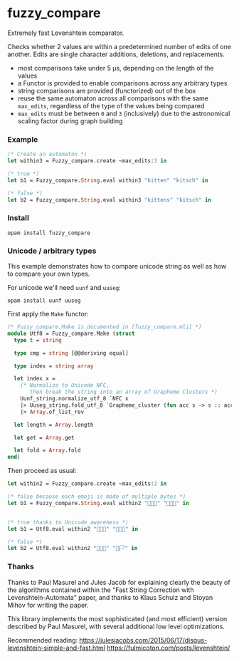 fuzzy_compare
=============

Extremely fast Levenshtein comparator.

Checks whether 2 values are within a predetermined number of edits of one another. Edits are single character additions, deletions, and replacements.

- most comparisons take under 5 µs, depending on the length of the values
- a Functor is provided to enable comparisons across any arbitrary types
- string comparisons are provided (functorized) out of the box
- reuse the same automaton across all comparisons with the same `max_edits`, regardless of the type of the values being compared
- `max_edits` must be between `0` and `3` (inclusively) due to the astronomical scaling factor during graph building

### Example

```ocaml
(* Create an automaton *)
let within3 = Fuzzy_compare.create ~max_edits:3 in

(* true *)
let b1 = Fuzzy_compare.String.eval within3 "kitten" "kitsch" in

(* false *)
let b2 = Fuzzy_compare.String.eval within3 "kittens" "kitsch" in
```

### Install

```
opam install fuzzy_compare
```

### Unicode / arbitrary types

This example demonstrates how to compare unicode string as well as how to compare your own types.

For unicode we'll need `uunf` and `uuseg`:
```
opam install uunf uuseg
```

First apply the `Make` functor:
```ocaml
(* Fuzzy_compare.Make is documented in [fuzzy_compare.mli] *)
module Utf8 = Fuzzy_compare.Make (struct
  type t = string

  type cmp = string [@@deriving equal]

  type index = string array

  let index x =
    (* Normalize to Unicode NFC,
       then break the string into an array of Grapheme Clusters *)
    Uunf_string.normalize_utf_8 `NFC x
    |> Uuseg_string.fold_utf_8 `Grapheme_cluster (fun acc s -> s :: acc) []
    |> Array.of_list_rev

  let length = Array.length

  let get = Array.get

  let fold = Array.fold
end)
```

Then proceed as usual:
```ocaml
let within2 = Fuzzy_compare.create ~max_edits:2 in

(* false because each emoji is made of multiple bytes *)
let b1 = Fuzzy_compare.String.eval within2 "🏁🏴🚩" "🚩🏴🏁" in


(* true thanks to Unicode awareness *)
let b1 = Utf8.eval within2 "🏁🏴🚩" "🚩🏴🏁" in

(* false *)
let b2 = Utf8.eval within2 "🏁🏴🚩" "🚩🏳️" in
```

### Thanks

Thanks to Paul Masurel and Jules Jacob for explaining clearly the beauty of the algorithms contained within the "Fast String Correction with Levenshtein-Automata" paper, and thanks to Klaus Schulz and Stoyan Mihov for writing the paper.

This library implements the most sophisticated (and most efficient) version described by Paul Masurel, with several additional low level optimizations.

Recommended reading:
https://julesjacobs.com/2015/06/17/disqus-levenshtein-simple-and-fast.html
https://fulmicoton.com/posts/levenshtein/

